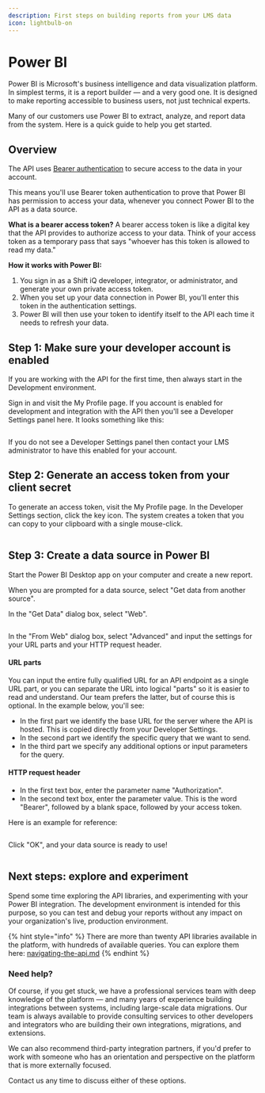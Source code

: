 ```yaml
---
description: First steps on building reports from your LMS data
icon: lightbulb-on
---
```


# Power BI

Power BI is Microsoft's business intelligence and data visualization platform. In simplest terms, it is a report builder — and a very good one. It is designed to make reporting accessible to business users, not just technical experts.

Many of our customers use Power BI to extract, analyze, and report data from the system. Here is a quick guide to help you get started.

## Overview

The API uses [Bearer authentication](https://swagger.io/docs/specification/v3_0/authentication/bearer-authentication/) to secure access to the data in your account.

This means you'll use Bearer token authentication to prove that Power BI has permission to access your data, whenever you connect Power BI to the API as a data source.

**What is a bearer access token?** A bearer access token is like a digital key that the API provides to authorize access to your data. Think of your access token as a temporary pass that says "whoever has this token is allowed to read my data."

**How it works with Power BI:**

1. You sign in as a Shift iQ developer, integrator, or administrator, and generate your own private access token.
2. When you set up your data connection in Power BI, you'll enter this token in the authentication settings.
3. Power BI will then use your token to identify itself to the API each time it needs to refresh your data.

## Step 1: Make sure your developer account is enabled

If you are working with the API for the first time, then always start in the Development environment.&#x20;

Sign in and visit the My Profile page. If you account is enabled for development and integration with the API then you'll see a Developer Settings panel here. It looks something like this:

<figure><img src="../.gitbook/assets/power-bi-1 (1).png" alt=""><figcaption></figcaption></figure>

If you do not see a Developer Settings panel then contact your LMS administrator to have this enabled for your account.

## Step 2: Generate an access token from your client secret

To generate an access token, visit the My Profile page. In the Developer Settings section, click the key icon. The system creates a token that you can copy to your clipboard with a single mouse-click.

<figure><img src="../.gitbook/assets/power-bi-2.png" alt=""><figcaption></figcaption></figure>

## Step 3: Create a data source in Power BI

Start the Power BI Desktop app on your computer and create a new report.&#x20;

When you are prompted for a data source, select "Get data from another source".&#x20;

In the "Get Data" dialog box, select "Web".

<figure><img src="../.gitbook/assets/power-bi-3.png" alt=""><figcaption></figcaption></figure>

In the "From Web" dialog box, select "Advanced" and input the settings for your URL parts and your HTTP request header.

#### URL parts

You can input the entire fully qualified URL for an API endpoint as a single URL part, or you can separate the URL into logical "parts" so it is easier to read and understand. Our team prefers the latter, but of course this is optional. In the example below, you'll see:

* In the first part we identify the base URL for the server where the API is hosted. This is copied directly from your Developer Settings.
* In the second part we identify the specific query that we want to send.
* In the third part we specify any additional options or input parameters for the query.

#### HTTP request header

* In the first text box, enter the parameter name "Authorization".
* In the second text box, enter the parameter value. This is the word "Bearer", followed by a blank space, followed by your access token.

Here is an example for reference:

<figure><img src="../.gitbook/assets/power-bi-4.png" alt=""><figcaption></figcaption></figure>

Click "OK", and your data source is ready to use!

<figure><img src="../.gitbook/assets/power-bi-5.png" alt=""><figcaption></figcaption></figure>

## Next steps: explore and experiment

Spend some time exploring the API libraries, and experimenting with your Power BI integration. The development environment is intended for this purpose, so you can test and debug your reports without any impact on your organization's live, production environment.

{% hint style="info" %}
There are more than twenty API libraries available in the platform, with hundreds of available queries. You can explore them here: [navigating-the-api.md](../api-v2/navigating-the-api.md "mention")
{% endhint %}

### Need help?

Of course, if you get stuck, we have a professional services team with deep knowledge of the platform — and many years of experience building integrations between systems, including large-scale data migrations. Our team is always available to provide consulting services to other developers and integrators who are building their own integrations, migrations, and extensions.

We can also recommend third-party integration partners, if you'd prefer to work with someone who has an orientation and perspective on the platform that is more externally focused.

Contact us any time to discuss either of these options.
